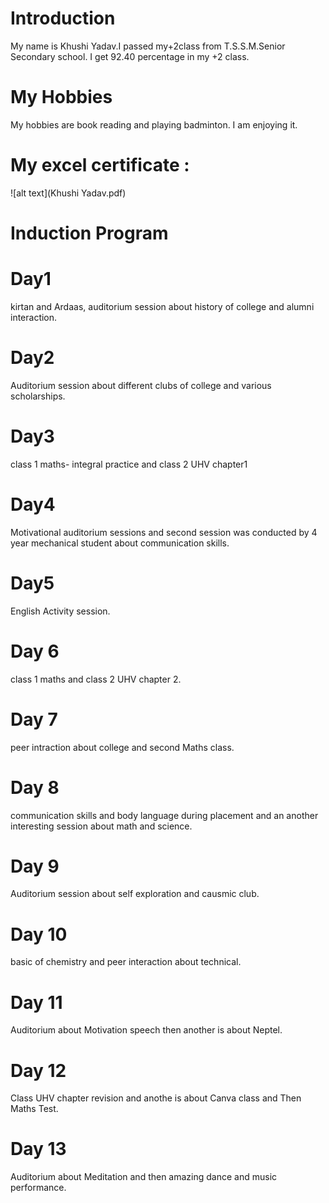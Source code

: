 # Introduction 
My name is Khushi Yadav.I passed my+2class from T.S.S.M.Senior Secondary school. I get 92.40 percentage in my +2 class.
# My Hobbies 
My hobbies are book reading and playing badminton. I am enjoying it.
# My excel certificate :

![alt text](Khushi Yadav.pdf)

# Induction Program 
# Day1 
kirtan and Ardaas, auditorium session about history of college and alumni interaction.
# Day2
Auditorium session about different clubs of college and various scholarships.
# Day3 
class 1 maths- integral practice and class 2 UHV chapter1
# Day4
Motivational auditorium sessions and second session was conducted by 4 year mechanical student about communication skills.
# Day5 
English Activity session.
# Day 6
class 1 maths and class 2 UHV chapter 2.
# Day 7
peer intraction about college and second Maths class.
# Day 8 
communication skills and body language during placement and an another interesting session about math and science.
# Day 9
Auditorium session about self exploration and causmic club.
# Day 10 
basic of chemistry and peer interaction about technical.
# Day 11 
Auditorium about Motivation speech then another is about Neptel.
# Day 12
Class UHV chapter revision and anothe is about Canva class and Then Maths Test.
# Day 13
Auditorium about Meditation and then amazing dance and music performance.



